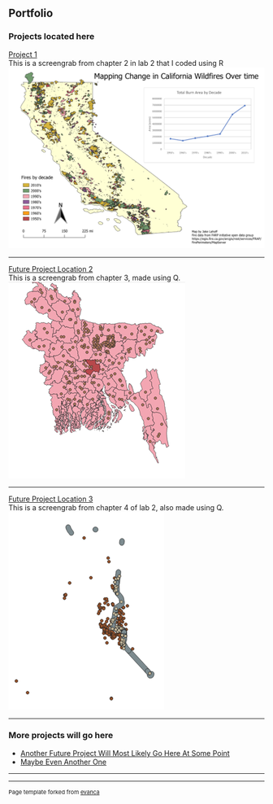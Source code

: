 ## Portfolio



### Projects located here 

[Project 1](/chapter2/index)
<br>This is a screengrab from chapter 2 in lab 2 that I coded using R<br/>
[<img src="images/fire_map_graph.png?raw=true"/>](/chapter2/index)

---
[Future Project Location 2](/lab22/index)
<br>This is a screengrab from chapter 3, made using Q.<br/>
[<img src="images/lab22.png?raw=true"/>](/lab22/index)

---
[Future Project Location 3](http://example.com/)
<br>This is a screengrab from chapter 4 of lab 2, also made using Q.<br/>
[<img src="images/lab23.png?raw=true"/>](/lab23/index)

---

### More projects will go here

- [Another Future Project Will Most Likely Go Here At Some Point](http://example.com/)
- [Maybe Even Another One](http://example.com/)

---




---
<p style="font-size:11px">Page template forked from <a href="https://github.com/evanca/quick-portfolio">evanca</a></p>
<!-- Remove above link if you don't want to attibute -->

